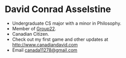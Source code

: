 # David Conrad Asselstine #

  * Undergraduate CS major with a minor in Philosophy.
  * Member of [Group22](Group22.md).
  * Canadian Citizen.
  * Check out my first game and other updates at http://www.canadiandavid.com
  * Email canada11278@gmail.com